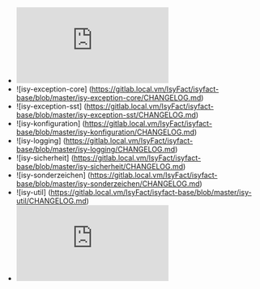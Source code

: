 - ![isy-aufrufkontext](https://gitlab.local.vm/IsyFact/isyfact-base/blob/master/isy-aufrufkontext/CHANGELOG.md)
- ![isy-exception-core] (https://gitlab.local.vm/IsyFact/isyfact-base/blob/master/isy-exception-core/CHANGELOG.md)
-  ![isy-exception-sst] (https://gitlab.local.vm/IsyFact/isyfact-base/blob/master/isy-exception-sst/CHANGELOG.md)
-  ![isy-konfiguration] (https://gitlab.local.vm/IsyFact/isyfact-base/blob/master/isy-konfiguration/CHANGELOG.md)
-  ![isy-logging] (https://gitlab.local.vm/IsyFact/isyfact-base/blob/master/isy-logging/CHANGELOG.md)
-  ![isy-sicherheit] (https://gitlab.local.vm/IsyFact/isyfact-base/blob/master/isy-sicherheit/CHANGELOG.md)
-  ![isy-sonderzeichen] (https://gitlab.local.vm/IsyFact/isyfact-base/blob/master/isy-sonderzeichen/CHANGELOG.md)
-  ![isy-util] (https://gitlab.local.vm/IsyFact/isyfact-base/blob/master/isy-util/CHANGELOG.md)
-  ![isyfact-base-bom](https://gitlab.local.vm/IsyFact/isyfact-base/blob/master/isyfact-base-bom/CHANGELOG.md)